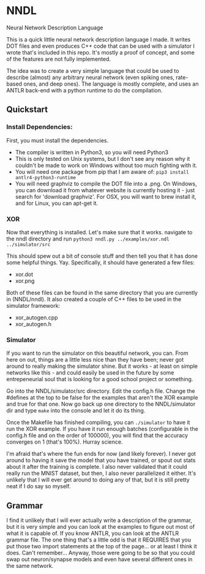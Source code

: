 # NNDL
Neural Network Description Language

This is a quick little neural network description language I made. It writes DOT files and
even produces C++ code that can be used with a simulator I wrote that's included in this repo.
It's mostly a proof of concept, and some of the features are not fully implemented.

The idea was to create a very simple language that could be used to describe (almost) any arbitrary neural network (even spiking ones, rate-based ones, and deep ones). The language is mostly complete, and uses an ANTLR back-end with a python runtime to do the compilation.

## Quickstart

### Install Dependencies:
First, you must install the dependencies.

- The compiler is written in Python3, so you will need Python3
- This is only tested on Unix systems, but I don't see any reason why it couldn't be made to work
on Windows without too much fighting with it.
- You will need one package from pip that I am aware of: `pip3 install antlr4-python3-runtime`
- You will need graphviz to compile the DOT file into a .png. On Windows, you can download it from whatever website is currently hosting it - just search for 'download graphviz'. For OSX, you will want to brew install it, and for Linux, you can apt-get it.

### XOR
Now that everything is installed. Let's make sure that it works. navigate to the nndl directory and run `python3 nndl.py ../examples/xor.ndl ../simulator/src`

This should spew out a bit of console stuff and then tell you that it has done some helpful things. Yay. Specifically, it should have generated a few files:
- xor.dot
- xor.png

Both of these files can be found in the same directory that you are currently in (NNDL/nndl). It also created a couple of C++ files to be used in the simulator framework:
- xor_autogen.cpp
- xor_autogen.h

### Simulator
If you want to run the simulator on this beautiful network, you can. From here on out, things are a little less nice than they have been; never got around to really making the simulator shine. But it works - at least on simple networks like this - and could easily be used in the future by some entrepeneurial soul that is looking for a good school project or something.

Go into the NNDL/simulator/src directory. Edit the config.h file. Change the #defines at the top to be false for the examples that aren't the XOR example and true for that one. Now go back up one directory to the NNDL/simulator dir and type `make` into the console and let it do its thing.

Once the Makefile has finished compiling, you can `./simulator` to have it run the XOR example. If you have it run enough batches (configurable in the config.h file and on the order of 100000), you will find that the accuracy converges on 1 (that's 100%). Hurray science.

I'm afraid that's where the fun ends for now (and likely forever). I never got around to having it save the model that you have trained, or spout out stats about it after the training is complete. I also never validated that it could really run the MNIST dataset, but then, I also never parallelized it either. It's unlikely that I will ever get around to doing any of that, but it is still pretty neat if I do say so myself.

## Grammar
I find it unlikely that I will ever actually write a description of the grammar, but it is very simple and you can look at the examples to figure out most of what it is capable of. If you know ANTLR, you can look at the ANTLR grammar file. The one thing that's a little odd is that it REQUIRES that you put those two import statements at the top of the page... or at least I think it does. Can't remember... Anyway, those were going to be so that you could swap out neuron/synapse models and even have several different ones in the same network.
